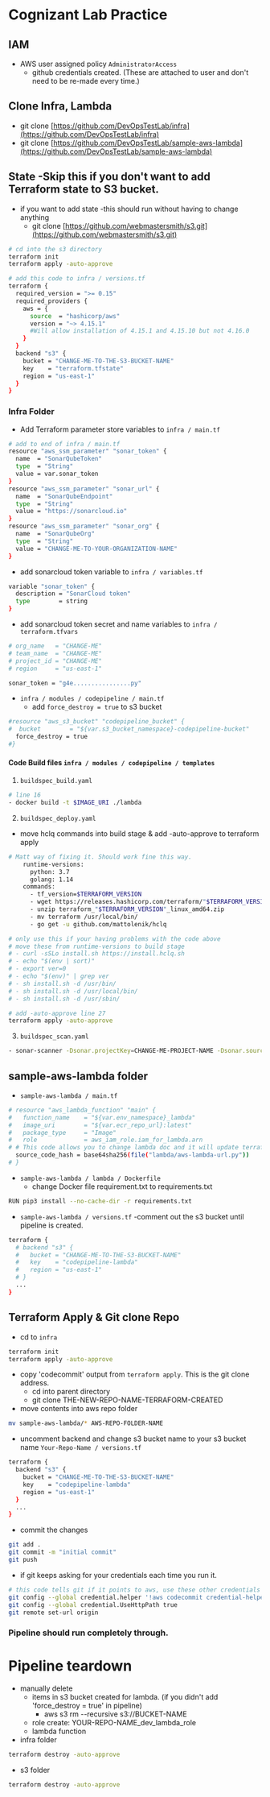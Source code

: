# Cognizant Lab Practice

## IAM
- AWS user assigned policy `AdministratorAccess`
  - github credentials created. (These are attached to user and don't need to be re-made every time.)

## Clone Infra, Lambda
- git clone [https://github.com/DevOpsTestLab/infra](https://github.com/DevOpsTestLab/infra)
- git clone [https://github.com/DevOpsTestLab/sample-aws-lambda](https://github.com/DevOpsTestLab/sample-aws-lambda)

## State -Skip this if you don't want to add Terraform state to S3 bucket.
- if you want to add state -this should run without having to change anything
  - git clone [https://github.com/webmastersmith/s3.git](https://github.com/webmastersmith/s3.git)
```sh
# cd into the s3 directory
terraform init
terraform apply -auto-approve

# add this code to infra / versions.tf
terraform {
  required_version = ">= 0.15"
  required_providers {
    aws = {
      source  = "hashicorp/aws"
      version = "~> 4.15.1"
      #Will allow installation of 4.15.1 and 4.15.10 but not 4.16.0
    }
  }
  backend "s3" {
    bucket = "CHANGE-ME-TO-THE-S3-BUCKET-NAME"
    key    = "terraform.tfstate"
    region = "us-east-1"
  }
}
```


### Infra Folder
- Add Terraform parameter store variables to `infra / main.tf`
```sh
# add to end of infra / main.tf
resource "aws_ssm_parameter" "sonar_token" {
  name  = "SonarQubeToken"
  type  = "String"
  value = var.sonar_token
}
resource "aws_ssm_parameter" "sonar_url" {
  name  = "SonarQubeEndpoint"
  type  = "String"
  value = "https://sonarcloud.io"
}
resource "aws_ssm_parameter" "sonar_org" {
  name  = "SonarQubeOrg"
  type  = "String"
  value = "CHANGE-ME-TO-YOUR-ORGANIZATION-NAME"
}
```
- add sonarcloud token variable to `infra / variables.tf`
```sh
variable "sonar_token" {
  description = "SonarCloud token"
  type        = string
}
```
- add sonarcloud token secret and name variables to `infra / terraform.tfvars`
```sh
# org_name   = "CHANGE-ME"
# team_name  = "CHANGE-ME"
# project_id = "CHANGE-ME"
# region     = "us-east-1"

sonar_token = "g4e................py"
```
- `infra / modules / codepipeline / main.tf`
  - add `force_destroy = true` to s3 bucket
```sh
#resource "aws_s3_bucket" "codepipeline_bucket" {
#  bucket        = "${var.s3_bucket_namespace}-codepipeline-bucket"
  force_destroy = true
#}

```
#### Code Build files `infra / modules / codepipeline / templates`
1. `buildspec_build.yaml`
```sh
# line 16
- docker build -t $IMAGE_URI ./lambda
```
2. `buildspec_deploy.yaml`
  - move hclq commands into build stage & add -auto-approve to terraform apply
```sh
# Matt way of fixing it. Should work fine this way.
    runtime-versions:
      python: 3.7
      golang: 1.14
    commands:
      - tf_version=$TERRAFORM_VERSION
      - wget https://releases.hashicorp.com/terraform/"$TERRAFORM_VERSION"/terraform_"$TERRAFORM_VERSION"_linux_amd64.zip
      - unzip terraform_"$TERRAFORM_VERSION"_linux_amd64.zip
      - mv terraform /usr/local/bin/
      - go get -u github.com/mattolenik/hclq

# only use this if your having problems with the code above
# move these from runtime-versions to build stage
# - curl -sSLo install.sh https://install.hclq.sh
# - echo "$(env | sort)"
# - export ver=0
# - echo "$(env)" | grep ver
# - sh install.sh -d /usr/bin/
# - sh install.sh -d /usr/local/bin/
# - sh install.sh -d /usr/sbin/

# add -auto-approve line 27
terraform apply -auto-approve
```
3. `buildspec_scan.yaml`
```sh
- sonar-scanner -Dsonar.projectKey=CHANGE-ME-PROJECT-NAME -Dsonar.sources=. -Dsonar.login=${SONARQUBE_TOKEN} -Dsonar.organization=${SONAR_ORG} -Dsonar.host.url=${SONARQUBE_ENDPOINT}
```


##  sample-aws-lambda folder
- `sample-aws-lambda / main.tf`
```sh
# resource "aws_lambda_function" "main" {
#   function_name    = "${var.env_namespace}_lambda"
#   image_uri        = "${var.ecr_repo_url}:latest"
#   package_type     = "Image"
#   role             = aws_iam_role.iam_for_lambda.arn
# # This code allows you to change lambda doc and it will update terraform of the change.
  source_code_hash = base64sha256(file("lambda/aws-lambda-url.py"))
# }

```
- `sample-aws-lambda / lambda / Dockerfile`
  - change Docker file requirement.txt to requirements.txt
```sh
RUN pip3 install --no-cache-dir -r requirements.txt
```
- `sample-aws-lambda / versions.tf`
  -comment out the s3 bucket until pipeline is created.
```sh
terraform {
  # backend "s3" {
  #   bucket = "CHANGE-ME-TO-THE-S3-BUCKET-NAME"
  #   key    = "codepipeline-lambda"
  #   region = "us-east-1"
  # }
  ...
}
```

## Terraform Apply & Git clone Repo
- cd to `infra`
```sh
terraform init
terraform apply -auto-approve
```
- copy 'codecommit' output from `terraform apply`. This is the git clone address.
  - cd into parent directory
  - git clone THE-NEW-REPO-NAME-TERRAFORM-CREATED
- move contents into aws repo folder
```sh
mv sample-aws-lambda/* AWS-REPO-FOLDER-NAME
```
- uncomment backend and change s3 bucket name to your s3 bucket name `Your-Repo-Name / versions.tf`
```sh
terraform {
  backend "s3" {
    bucket = "CHANGE-ME-TO-THE-S3-BUCKET-NAME"
    key    = "codepipeline-lambda"
    region = "us-east-1"
  }
  ...
}
```
- commit the changes
```sh
git add .
git commit -m "initial commit"
git push
```
- if git keeps asking for your credentials each time you run it.
```sh
# this code tells git if it points to aws, use these other credentials
git config --global credential.helper '!aws codecommit credential-helper $@'
git config --global credential.UseHttpPath true
git remote set-url origin
```

### Pipeline should run completely through.

# Pipeline teardown
- manually delete
  - items in s3 bucket created for lambda. (if you didn't add 'force_destroy = true' in pipeline)
    - aws s3 rm --recursive s3://BUCKET-NAME
  - role create: YOUR-REPO-NAME_dev_lambda_role
  - lambda function
- infra folder
```sh
terraform destroy -auto-approve
```
- s3 folder
```sh
terraform destroy -auto-approve
```